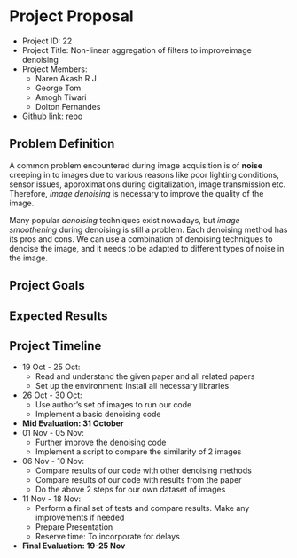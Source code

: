 # Project Proposal
- Project ID: 22
- Project Title: Non-linear aggregation of filters to improveimage denoising
- Project Members:  
    + Naren Akash R J
    + George Tom
    + Amogh Tiwari
    + Dolton Fernandes
- Github link: [repo](https://github.com/Digital-Image-Processing-IIITH/project-revision)

## Problem Definition
A common problem encountered during image acquisition is of **noise** creeping in to images due to various reasons like poor lighting conditions, sensor issues, approximations during digitalization, image transmission etc. Therefore, *image denoising* is necessary to improve the quality of the image.

Many popular *denoising* techniques exist nowadays, but *image smoothening* during denoising is still a problem. Each denoising method has its pros and cons. We can use a combination of denoising techniques to denoise the image, and it needs to be adapted to different types of noise in the image.

## Project Goals  

## Expected Results

## Project Timeline
+ 19 Oct - 25 Oct:
    + Read and understand the given paper and all related papers
    + Set up the environment: Install all necessary libraries
+ 26 Oct - 30 Oct:
    + Use author’s set of images to run our code
    + Implement a basic denoising code
+ **Mid Evaluation: 31 October**
+ 01 Nov - 05 Nov: 
    + Further improve the denoising code
    + Implement a script to compare the similarity of 2 images
+ 06 Nov - 10 Nov:
    + Compare results of our code with other denoising methods
    + Compare results of our code with results from the paper
    + Do the above 2 steps for our own dataset of images
+ 11 Nov - 18 Nov: 
    + Perform a final set of tests and compare results. Make any improvements if needed
    + Prepare Presentation
    + Reserve time: To incorporate for delays
+ **Final Evaluation: 19-25 Nov**


